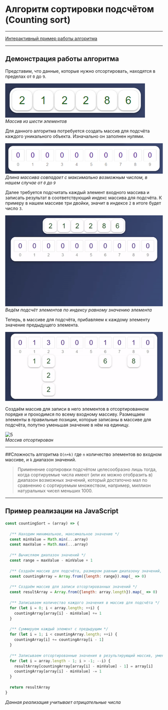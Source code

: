 # Алгоритм сортировки подсчётом (Counting sort)

---
[Интерактивный пример работы алгоритма](https://array-counting-sort.herokuapp.com/)

---

## Демонстрация работы алгоритма

Представим, что данные, которые нужно отсортировать, находятся в пределах от `0` до `9`.

![1](/assets/1.png)  
*Массив из шести элементов*

Для данного алгоритма потребуется создать массив для подсчёта каждого уникального объекта. Изначально он заполнен нулями.

![2](/assets/2.png)  
*Длина массива совпадает с максимально возможным числом, в нашем случае от `0` до `9`*

Далее требуется подсчитать каждый элемент входного массива и записать результат в соответствующий индекс массива для подсчёта.
К примеру в нашем массиве три двойки, значит в индексе `2` в итоге будет число `3`.

![3](/assets/3.gif)  
*Ведём подсчёт элементов по индексу равному значению элемента*

Теперь, в массиве для подсчёта, прибавляем к каждому элементу значение предыдущего элемента.

![4](/assets/4.gif)

Создаём массив для записи в него элементов в отсортированном порядке и проходимся по всему входному
массиву. Размещаем элементы в правильные позиции, которые записаны в массиве для подсчёта, попутно уменьшая
значение в нём на единицу.

![5](/assets/5.gif)  
*Массив отсортирован*

---

##Сложность алгоритма
`O(n+k)` где `n` количество элементов во входном массиве, и `k` диапазон значений.

>Применение сортировки подсчётом целесообразно лишь тогда, когда сортируемые числа имеют (или их можно отобразить в) диапазон возможных значений,
который достаточно мал по сравнению с сортируемым множеством, например, миллион натуральных чисел меньших 1000.


---

## Пример реализации на JavaScript

```javascript
const countingSort = (array) => {
  
  /** Находим минимальное, максимальное значение */
  const minValue = Math.min(...array)
  const maxValue = Math.max(...array)
  
  /** Вычисляем диапазон значений */
  const range = maxValue - minValue + 1

  /** Создаём массив для подсчёта, размером равным диапазону значений, и заполненяем его нулями */
  const countingArray = Array.from({length: range}).map(_ => 0)
  
  /** Создаём массив для записи отсортированных значений */
  const resultArray = Array.from({length: array.length}).map(_ => 0)

  /** Записываем количество каждого значения в массив для подсчёта */
  for (let i = 0; i < array.length; ++i) {
    countingArray[array[i] - minValue] += 1
  }

  /** Суммируем каждый элемент с предыдущим */
  for (let i = 1; i < countingArray.length; ++i) {
    countingArray[i] += countingArray[i - 1]
  }
  
  /** Записываем отсортированные значения в результирующий массив, уменьшая счётчик на единицу */
  for (let i = array.length - 1; i > -1; --i) {
    resultArray[countingArray[array[i] - minValue] - 1] = array[i]
    countingArray[array[i] - minValue] -= 1
  }

  return resultArray
}
```
*Данная реализация учитывает отрицательные числа*